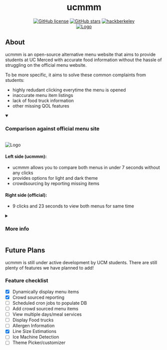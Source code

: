 <div align="center">
  <h1><b>ucmmm</b></h1>
  <a href="https://github.com/airwuu/ucmmm/blob/main/LICENSE.txt"><img alt="GitHub license" src="https://img.shields.io/github/license/catfeeshing/storyscape?color=ff69b4&style=for-the-badge"></a>
  <a href="https://github.com/airwuu/ucmmm/stargazers"><img alt="GitHub stars" src="https://img.shields.io/github/stars/catfeeshing/storyscape?color=yellow&label=Project%20Stars&style=for-the-badge"></a>
  <a href="https://github.com/airwuu/ucmmm/stargazers"><img alt="hackberkeley" src="https://img.shields.io/badge/Submitted:-UC Merced Students-blue?color=blue&label=Made%20By&style=for-the-badge"></a>
</div>
<div align="center">
    <a href="" target="_blank">
        <img src="https://github.com/user-attachments/assets/854749c8-cad6-4bb0-8733-86c3c4b2e07f" 
        alt="Logo" width="" height="">
    </a>
</div>




## About

ucmmm is an open-source alternative menu website that aims to provide students at UC Merced with accurate food information without the hassle of struggling on the official menu website. 

To be more specific, it aims to solve these common complaints from students:
- highly redudant clicking everytime the menu is opened
- inaccurate menu item listings
- lack of food truck information
- other missing QOL features
<details open>
<summary> <h3> Comparison against official menu site</h3> </summary>
<br>
  <img src="https://github.com/user-attachments/assets/9aeeebdb-fb46-4612-9f64-d006c89aa7fc" 
        alt="Logo" width="" height="">
  <h4>Left side (ucmmm):</h4>
  <ul>
    <li> ucmmm allows you to compare both menus in under 7 seconds without any clicks</li>
    <li> provides options for light and dark theme</li>
    <li> crowdsourcing by reporting missing items</li>
  </ul>
 <h4>Right side (official):</h4>
  <ul>
    <li>9 clicks and 23 seconds to view both menus for same time</li>
  </ul>
</details>
<details>
<summary> <h3> More info </h3> </summary>
<br>
  <img src="https://github.com/user-attachments/assets/7f91b479-7c90-4ebc-99d1-da54777c0962" 
        alt="Logo" width="" height="">

</details>

## Future Plans
ucmmm is still under active development by UCM students. There are still plenty of features we have planned to add! 

### Feature checklist

- [x] Dynamically display menu items
- [x] Crowd sourced reporting
- [ ] Scheduled cron jobs to populate DB
- [ ] Add crowd sourced menu items
- [ ] View multiple days/meal services
- [ ] Display Food trucks
- [ ] Allergen Information
- [x] Line Size Estimations
- [ ] Ice Machine Detection
- [ ] Theme Picker/customizer 
